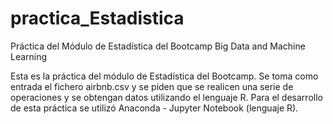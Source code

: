 # practica_Estadistica
Práctica del Módulo de Estadística del Bootcamp Big Data and Machine Learning

Esta es la práctica del módulo de Estadística del Bootcamp. Se toma como entrada el fichero airbnb.csv y se piden que se realicen una serie de operaciones y se obtengan datos utilizando el lenguaje R.
Para el desarrollo de esta práctica se utilizó Anaconda - Jupyter Notebook (lenguaje R).
